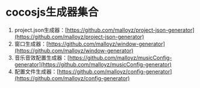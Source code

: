 # cocosjs生成器集合 #

1. project.json生成器：[https://github.com/malloyz/project-json-generator](https://github.com/malloyz/project-json-generator)
1. 窗口生成器：[https://github.com/malloyz/window-generator](https://github.com/malloyz/window-generator)
1. 音乐音效配置生成器：[https://github.com/malloyz/musicConfig-generator](https://github.com/malloyz/musicConfig-generator)
1. 配置文件生成器：[https://github.com/malloyz/config-generator](https://github.com/malloyz/config-generator)